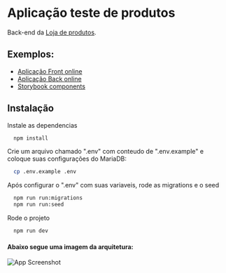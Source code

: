 # Aplicação teste de produtos

Back-end da [Loja de produtos](http://jhon-test-app-products.jhonerick.me).

## Exemplos:

- [Aplicação Front online](http://jhon-test-app-products.jhonerick.me)
- [Aplicação Back online](http://jhon-test-api-products.jhonerick.me)
- [Storybook components](http://jhon-test-design-system.jhonerick.me/?path=/docs/ds-layout--docs)

## Instalação

Instale as dependencias

```bash
  npm install
```

Crie um arquivo chamado ".env" com conteudo de ".env.example" e coloque suas configurações do MariaDB:

```bash
  cp .env.example .env
```

Após configurar o ".env" com suas variaveis, rode as migrations e o seed

```bash
  npm run run:migrations
  npm run run:seed
```

Rode o projeto

```bash
  npm run dev
```

#### Abaixo segue uma imagem da arquitetura:

![App Screenshot](https://uploaddeimagens.com.br/images/004/649/952/original/Diagrama_sem_nome.drawio.png?1698444190)
